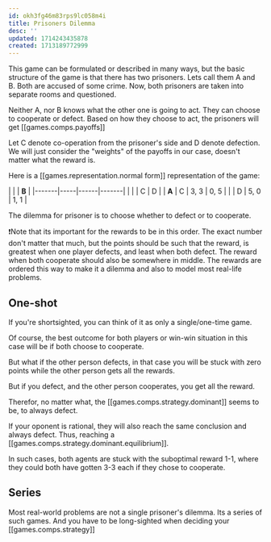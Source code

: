 ```yaml
---
id: okh3fg46m83rps9lc058m4i
title: Prisoners Dilemma
desc: ''
updated: 1714243435878
created: 1713189772999
---
```


This game can be formulated or described in many ways, but the basic structure of the game is that there has two prisoners. Lets call them A and B. Both are accused of some crime. Now, both prisoners are taken into separate rooms and questioned. 

Neither A, nor B knows what the other one is going to act. They can choose to cooperate or defect. Based on how they choose to act, the prisoners will get [[games.comps.payoffs]]

Let C denote co-operation from the prisoner's side and D denote defection. We will just consider the "weights" of the payoffs in our case, doesn't matter what the reward is. 

Here is a [[games.representation.normal form]] representation of the game: 

|       |      | **B** | 
|-------|-----|------|-------|
|       |     |   C  |  D    |
| **A** |   C | 3, 3 | 0, 5  |
|       |   D | 5, 0 | 1, 1  |



The dilemma for prisoner is to choose whether to defect or to cooperate.

❗Note that its important for the rewards to be in this order. The exact number don't matter that much, but the points should be such that the reward, is greatest when one player defects, and least when both defect. The reward when both cooperate should also be somewhere in middle. The rewards are ordered this way to make it a dilemma and also to model most real-life problems.

## One-shot

If you're shortsighted, you can think of it as only a single/one-time game. 

Of course, the best outcome for both players or win-win situation in this case will be if both choose to cooperate. 

But what if the other person defects, in that case you will be stuck with zero points while the other person gets all the rewards.

But if you defect, and the other person cooperates, you get all the reward.

Therefor, no matter what, the [[games.comps.strategy.dominant]] seems to be, to always defect.

If your oponent is rational, they will also reach the same conclusion and always defect. Thus, reaching a [[games.comps.strategy.dominant.equilibrium]].

In such cases, both agents are stuck with the suboptimal reward 1-1, where they could both have gotten 3-3 each if they chose to cooperate.


## Series

Most real-world problems are not a single prisoner's dilemma. Its a series of such games. And you have to be long-sighted when deciding your [[games.comps.strategy]]
